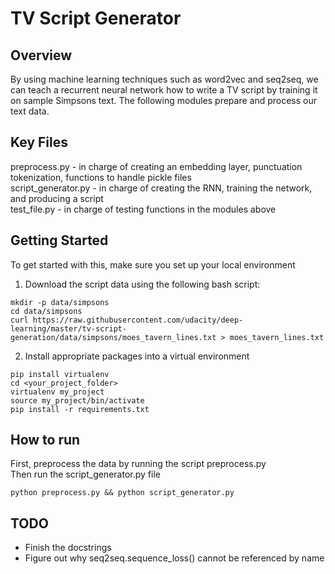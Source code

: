 # TV Script Generator

## Overview
By using machine learning techniques such as word2vec and seq2seq, we can teach a recurrent neural network how to write a TV script by training it on sample Simpsons text. The following modules prepare and process our text data.

## Key Files
preprocess.py - in charge of creating an embedding layer, punctuation tokenization, functions to handle pickle files <br />
script_generator.py - in charge of creating the RNN, training the network, and producing a script <br />
test_file.py - in charge of testing functions in the modules above

## Getting Started

To get started with this, make sure you set up your local environment
1. Download the script data using the following bash script:
```
mkdir -p data/simpsons
cd data/simpsons
curl https://raw.githubusercontent.com/udacity/deep-learning/master/tv-script-generation/data/simpsons/moes_tavern_lines.txt > moes_tavern_lines.txt
```
2. Install appropriate packages into a virtual environment
```
pip install virtualenv
cd <your_project_folder>
virtualenv my_project
source my_project/bin/activate
pip install -r requirements.txt
```

## How to run
First, preprocess the data by running the script preprocess.py <br />
Then run the script_generator.py file
```
python preprocess.py && python script_generator.py
```

## TODO
- Finish the docstrings <br />
- Figure out why seq2seq.sequence_loss() cannot be referenced by name
